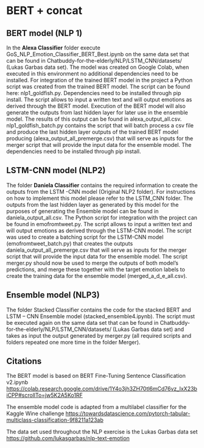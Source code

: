 # BERT + concat
## BERT model (NLP 1)
In the **Alexa Classifier** folder execute GoS_NLP_Emotion_Classifier_BERT_Best.ipynb on the same data set that can be found in Chatbuddy-for-the-elderly/NLP/LSTM_CNN/datasets/ (Lukas Garbas data set).
The model was created on Google Colab, when executed in this environment no additional dependencies need to be installed.
For integration of the trained BERT model in the project a Python script was created from the trained BERT model. The script can be found here: nlp1_goldfish.py. Dependencies need to be installed through pip install. The script allows to input a written text and will output emotions as derived through the BERT model.
Execution of the BERT model will also generate the outputs from last hidden layer for later use in the ensemble model. The results of this output can be found in alexa_output_all.csv.
nlp1_goldfish_batch.py contains the script that will batch process a csv file and produce the last hidden layer outputs of the trained BERT model producing (alexa_output_all_premerge.csv) that will serve as inputs for the merger script that will provide the input data for the ensemble model. The dependencies need to be installed through pip install.

## LSTM-CNN model (NLP2)
The folder **Daniela Classifier** contains the required information to create the outputs from the LSTM -CNN model (Original NLP2 folder). For instructions on how to implement this model please refer to the LSTM_CNN folder. The outputs from the last hidden layer as generated by this model for the purposes of generating the Ensemble model can be found in daniela_output_all.csv.
The Python script for integration with the project can be found in emofromtweet.py. The script allows to input a written text and will output emotions as derived through the LSTM-CNN model. The script was used to create a batching script for the LSTM-CNN model (emofromtweet_batch.py) that creates the outputs daniela_output_all_premerge.csv that will serve as inputs for the merger script that will provide the input data for the ensemble model.
The script merger.py should now be used to merge the outputs of both model’s predictions, and merge these together with the target emotion labels to create the training data for the ensemble model (merged_a_d_e_all.csv).
## Ensemble model (NLP3)
The folder Stacked Classifier contains the code for the stacked BERT and LSTM – CNN Ensemble model (stacked_ensemble4.ipynb). The script must be executed again on the same data set that can be found in Chatbuddy-for-the-elderly/NLP/LSTM_CNN/datasets/ (Lukas Garbas data set) and takes as input the output generated by merger.py (all required scripts and folders repeated one more time in the folder Merger).

## Citations
The BERT model is based on BERT Fine-Tuning Sentence Classification v2.ipynb
https://colab.research.google.com/drive/1Y4o3jh3ZH70tl6mCd76vz_IxX23biCPP#scrollTo=jw5K2A5Ko1RF

The ensemble model code is adapted from a multilabel classifier for the Kaggle Wine challenge
https://towardsdatascience.com/pytorch-tabular-multiclass-classification-9f8211a123ab

The data set used throughout the NLP exercise is the Lukas Garbas data set
https://github.com/lukasgarbas/nlp-text-emotion
